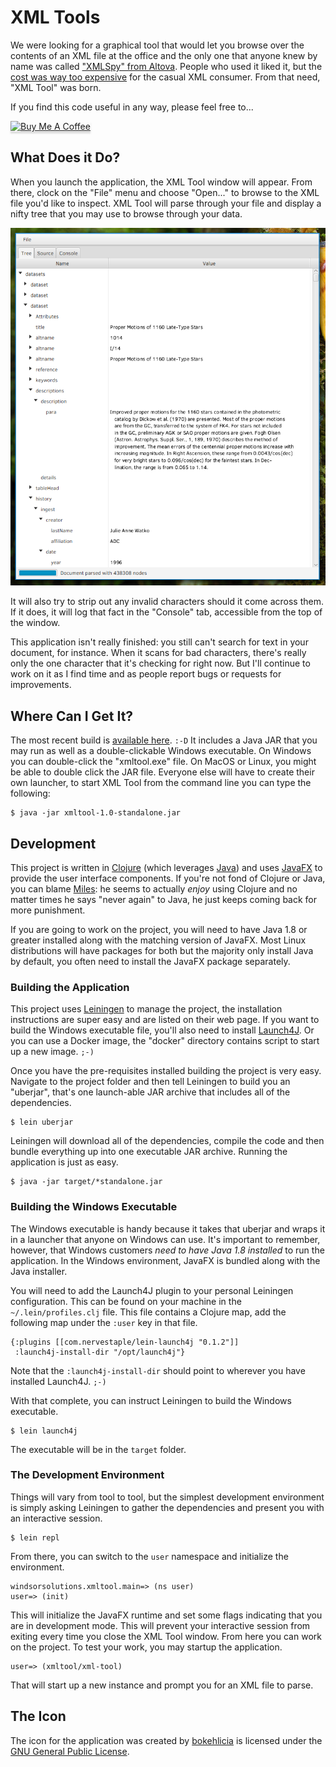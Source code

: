 # XML Tools

We were looking for a graphical tool that would let you browse over the contents
of an XML file at the office and the only one that anyone knew by name was called
["XMLSpy" from Altova][0]. People who used it liked it, but the [cost was way too
expensive][1] for the casual XML consumer. From that need, "XML Tool" was born.

If you find this code useful in any way, please feel free to...

<a href="https://www.buymeacoffee.com/cmiles74" target="_blank"><img src="https://www.buymeacoffee.com/assets/img/custom_images/orange_img.png" alt="Buy Me A Coffee" style="height: 41px !important;width: 174px !important;box-shadow: 0px 3px 2px 0px rgba(190, 190, 190, 0.5) !important;-webkit-box-shadow: 0px 3px 2px 0px rgba(190, 190, 190, 0.5) !important;" ></a>

## What Does it Do?

When you launch the application, the XML Tool window will appear. From there,
clock on the "File" menu and choose "Open..." to browse to the XML file you'd
like to inspect. XML Tool will parse through your file and display a nifty tree
that you may use to browse through your data.

![Screenshot](https://raw.githubusercontent.com/cmiles74/xmltool/master/documentation/screenshot.png)

It will also try to strip out any invalid characters should it come across them.
If it does, it will log that fact in the "Console" tab, accessible from the top
of the window. 

This application isn't really finished: you still can't search for text in your
document, for instance. When it scans for bad characters, there's really only
the one character that it's checking for right now. But I'll continue to work on
it as I find time and as people report bugs or requests for improvements.

## Where Can I Get It?

The most recent build is [available
here](https://github.com/cmiles74/xmltool/releases/tag/1.0). `:-D` It includes a
Java JAR that you may run as well as a double-clickable Windows executable. On
Windows you can double-click the "xmltool.exe" file. On MacOS or Linux, you
might be able to double click the JAR file. Everyone else will have to create
their own launcher, to start XML Tool from the command line you can type the
following:

    $ java -jar xmltool-1.0-standalone.jar

## Development

This project is written in [Clojure][2] (which leverages [Java][3]) and uses
[JavaFX][4] to provide the user interface components. If you're not fond of
Clojure or Java, you can blame [Miles][5]: he seems to actually _enjoy_ using
Clojure and no matter times he says "never again" to Java, he just keeps coming
back for more punishment.

If you are going to work on the project, you will need to have Java 1.8 or
greater installed along with the matching version of JavaFX. Most Linux
distributions will have packages for both but the majority only install Java by
default, you often need to install the JavaFX package separately.

### Building the Application

This project uses [Leiningen][6] to manage the project, the installation
instructions are super easy and are listed on their web page. If you want to
build the Windows executable file, you'll also need to install [Launch4J][7]. Or
you can use a Docker image, the "docker" directory contains script to start up a
new image. `;-)`

Once you have the pre-requisites installed building the project is very easy.
Navigate to the project folder and then tell Leiningen to build you an
"uberjar", that's one launch-able JAR archive that includes all of the
dependencies.

    $ lein uberjar
    
Leiningen will download all of the dependencies, compile the code and then
bundle everything up into one executable JAR archive. Running the application is
just as easy.

    $ java -jar target/*standalone.jar
    
### Building the Windows Executable

The Windows executable is handy because it takes that uberjar and wraps it in a
launcher that anyone on Windows can use. It's important to remember, however,
that Windows customers _need to have Java 1.8 installed_ to run the application.
In the Windows environment, JavaFX is bundled along with the Java installer.

You will need to add the Launch4J plugin to your personal Leiningen
configuration. This can be found on your machine in the `~/.lein/profiles.clj`
file. This file contains a Clojure map, add the following map under the `:user`
key in that file.

    {:plugins [[com.nervestaple/lein-launch4j "0.1.2"]]
     :launch4j-install-dir "/opt/launch4j"}
     
Note that the `:launch4j-install-dir` should point to wherever you have
installed Launch4J. `;-)`

With that complete, you can instruct Leiningen to build the Windows executable.

    $ lein launch4j

The executable will be in the `target` folder.

### The Development Environment

Things will vary from tool to tool, but the simplest development environment is
simply asking Leiningen to gather the dependencies and present you with an
interactive session.

    $ lein repl
    
From there, you can switch to the `user` namespace and initialize the
environment.

    windsorsolutions.xmltool.main=> (ns user)
    user=> (init)
    
This will initialize the JavaFX runtime and set some flags indicating that you
are in development mode. This will prevent your interactive session from exiting
every time you close the XML Tool window. From here you can work on the project.
To test your work, you may startup the application.

    user=> (xmltool/xml-tool)
    
That will start up a new instance and prompt you for an XML file to parse.

## The Icon

The icon for the application was created by [bokehlicia][8] is licensed under
the [GNU General Public License][9].

[0]: https://en.wikipedia.org/wiki/XMLSpy
[1]: https://shop.altova.com/XMLSpy
[2]: https://en.wikipedia.org/wiki/Clojure
[3]: https://en.wikipedia.org/wiki/Java_(programming_language)
[4]: https://en.wikipedia.org/wiki/JavaFX
[5]: https://github.com/cmiles74
[6]: https://leiningen.org/
[7]: http://launch4j.sourceforge.net/
[8]: https://bokehlicia.deviantart.com
[9]: https://en.wikipedia.org/wiki/GNU_General_Public_License

